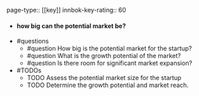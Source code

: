page-type:: [[key]]
innbok-key-rating:: 60
- #### how big can the potential market be?
- #questions
  - #question How big is the potential market for the startup?
  - #question What is the growth potential of the market?
  - #question Is there room for significant market expansion?
- #TODOs
  - TODO Assess the potential market size for the startup
  - TODO  Determine the growth potential and market reach.




